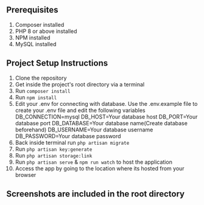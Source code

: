 ## Prerequisites
1. Composer installed
2. PHP 8 or above installed
3. NPM installed
4. MySQL installed

## Project Setup Instructions

1. Clone the repository
2. Get inside the project's root directory via a terminal
3. Run `composer install`
4. Run `npm install`
5. Edit your .env for connecting with database. Use the .env.example file to create your .env file and edit the following variables
		DB_CONNECTION=mysql
		DB_HOST=Your database host
		DB_PORT=Your database port
		DB_DATABASE=Your database name(Create database beforehand)
		DB_USERNAME=Your database username
		DB_PASSWORD=Your database password
6. Back inside terminal run `php artisan migrate`
7. Run `php artisan key:generate`
8. Run `php artisan storage:link`
9. Run `php artisan serve` & `npm run watch` to host the application
10. Access the app by going to the location where its hosted from your browser

## Screenshots are included in the root directory
